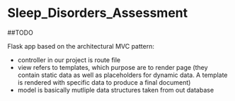 # Sleep_Disorders_Assessment
##TODO

Flask app based on the architectural MVC pattern: <br>
<ul>
  <li>controller in our project is route file</li>
  <li>view refers to templates, which purpose are to render page (they contain static data as well as placeholders for dynamic data. A template is rendered with specific data to produce a final document)</li>
  <li>model is basically mutliple data structures taken from out database</li>
</ul>
